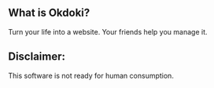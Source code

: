 

What is Okdoki?
-----------------

Turn your life into a website. Your
friends help you manage it.


Disclaimer:
-----------
This software is not ready for human consumption.

